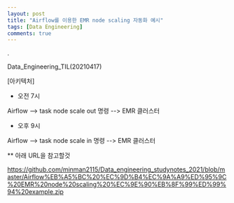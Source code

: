```yaml
---
layout: post
title: "Airflow를 이용한 EMR node scaling 자동화 예시"
tags: [Data Engineering]
comments: true
---
```


.

Data_Engineering_TIL(20210417)

[아키텍처]

- 오전 7시

Airflow --> task node scale out 명령 --> EMR 클러스터

- 오후 9시

Airflow --> task node scale in 명령 --> EMR 클러스터

** 아래 URL을 참고할것

https://github.com/minman2115/Data_engineering_studynotes_2021/blob/master/Airflow%EB%A5%BC%20%EC%9D%B4%EC%9A%A9%ED%95%9C%20EMR%20node%20scaling%20%EC%9E%90%EB%8F%99%ED%99%94%20example.zip